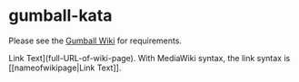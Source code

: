 # gumball-kata

Please see the [Gumball Wiki](https://github.com/jborys/gumball-kata/wiki) for requirements.

Link Text](full-URL-of-wiki-page).
With MediaWiki syntax, the link syntax is [[nameofwikipage|Link Text]].
